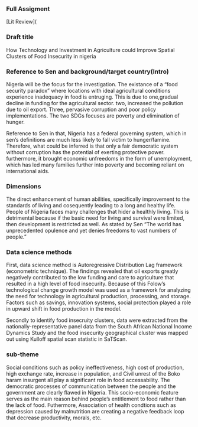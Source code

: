 ### Full Assigment 

[Lit Review](

### Draft title

How Technology and Investment in Agriculture could Improve Spatial Clusters of Food Insecurity in nigeria

### Reference to Sen and background/target country(Intro)

Nigeria will be the focus for the investigation. The existance of a “food security paradox” where locations with ideal agricultural conditions experience inadequacy in food is entruging. This is due to one,gradual decline in funding for the agricultural sector. two, increased the pollution due to oil export. Three, pervasive corruption and poor policy implementations. The two SDGs focuses are poverty and elimination of hunger.

Reference to Sen in that, Nigeria has a federal governing system, which in sen’s definitions are much less likely to fall victim to hunger/famine. Therefore, what could be inferred is that only a fair democratic system without corruption has the potential of exerting protective power. furthermore, it brought economic unfreedoms in the form of unemployment, which has led many families further into poverty and becoming reliant on international aids.

### Dimensions

The direct enhancement of human abilities, specifically improvement to the standards of living and cosequently leading to a long and healthy life. People of Nigeria faces many challenges that hider a healthly living. This is detrimental because if the basic need for living and survival were limited, then development is restricted as well. As stated by Sen “The world has unprecedented opulence and yet denies freedoms to vast numbers of people.” 

### Data science methods

First, data science method is Autoregressive Distribution Lag framework (econometric technique). The findings revealed that oil exports greatly negatively contributed to the low funding and care to agriculture that resulted in a high level of food insecurity. Because of this Folow’s technological change growth model  was used as a framework for analyzing the need for technology in agricultural production, processing, and storage. Factors such as savings, innovation systems, social protection played a role in upward shift in food production in the model. 

Secondly to identify food insecruity clusters, data were extracted from the nationally-representative panel data from the South African National Income Dynamics Study and the food insecurity geographical cluster was mapped out using Kulloff spatial scan statistic in SaTScan. 

### sub-theme

Social conditions such as policy ineffectiveness, high cost of production, high exchange rate, increase in population, and Civil unrest of the Boko haram insurgent all play a significant role in food accessability. The democratic processes of communication between the people and the government are clearly flawed in Nigeria. This socio-economic feature serves as the main reason behind people’s entitlement to food rather than the lack of food. Futhermore, Association of health condtions such as depression caused by malnutrition are creating a negative feedback loop that decrease productivity, morals, etc.
